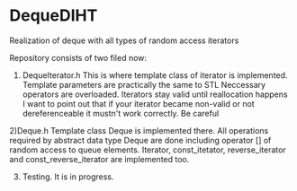 # DequeDIHT
Realization of deque with all types of random access iterators

Repository consists of two filed now:
1) DequeIterator.h
    This is where template class of iterator is implemented. Template parameters are practically the same to STL
    Neccessary operators are overloaded. Iterators stay valid until reallocation happens
    I want to point out that if your iterator became non-valid or not dereferenceable it mustn't work correctly. Be careful
    
2)Deque.h
    Template class Deque is implemented there. All operations required by abstract data type Deque are done including operator [] of random access to queue elements. Iterator, const_itetator, reverse_iterator and const_reverse_iterator are implemented too.
    
3) Testing. It is in progress.
